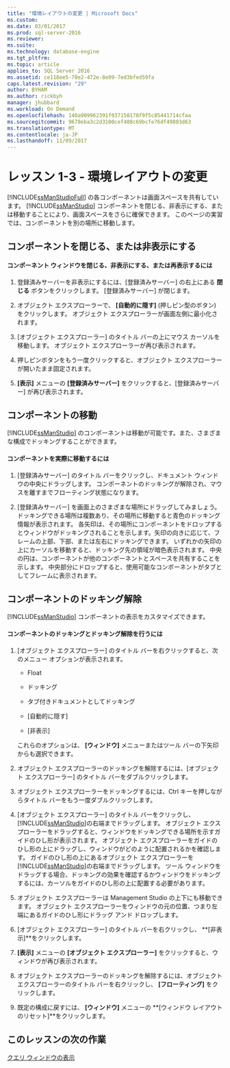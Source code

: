 ```yaml
---
title: "環境レイアウトの変更 | Microsoft Docs"
ms.custom: 
ms.date: 03/01/2017
ms.prod: sql-server-2016
ms.reviewer: 
ms.suite: 
ms.technology: database-engine
ms.tgt_pltfrm: 
ms.topic: article
applies_to: SQL Server 2016
ms.assetid: ce118ee5-70e2-472e-8e09-7ed3bfed59fa
caps.latest.revision: "29"
author: BYHAM
ms.author: rickbyh
manager: jhubbard
ms.workload: On Demand
ms.openlocfilehash: 140a909962391f037158178f9f5c85441714cfaa
ms.sourcegitcommit: 9678eba3c2d3100cef408c69bcfe76df49803d63
ms.translationtype: MT
ms.contentlocale: ja-JP
ms.lasthandoff: 11/09/2017
---
```

# <a name="lesson-1-3---change-the-environment-layout"></a>レッスン 1-3 - 環境レイアウトの変更
[!INCLUDE[ssManStudioFull](../../includes/ssmanstudiofull-md.md)] の各コンポーネントは画面スペースを共有しています。 [!INCLUDE[ssManStudio](../../includes/ssmanstudio-md.md)] コンポーネントを閉じる、非表示にする、または移動することにより、画面スペースをさらに確保できます。 このページの実習では、コンポーネントを別の場所に移動します。  
  
## <a name="closing-and-hiding-components"></a>コンポーネントを閉じる、または非表示にする  
  
#### <a name="to-practice-closing-hiding-and-reopening-component-windows"></a>コンポーネント ウィンドウを閉じる、非表示にする、または再表示するには  
  
1.  登録済みサーバーを非表示にするには、[登録済みサーバー] の右上にある **閉じる** ボタンをクリックします。 [登録済みサーバー] が閉じます。  
  
2.  オブジェクト エクスプローラーで、 **[自動的に隠す]** (押しピン型のボタン) をクリックします。 オブジェクト エクスプローラーが画面左側に最小化されます。  
  
3.  [オブジェクト エクスプローラー] のタイトル バーの上にマウス カーソルを移動します。 オブジェクト エクスプローラーが再び表示されます。  
  
4.  押しピンボタンをもう一度クリックすると、オブジェクト エクスプローラーが開いたまま固定されます。  
  
5.  **[表示]** メニューの **[登録済みサーバー]** をクリックすると、[登録済みサーバー] が再び表示されます。  
  
## <a name="moving-components"></a>コンポーネントの移動  
[!INCLUDE[ssManStudio](../../includes/ssmanstudio-md.md)] のコンポーネントは移動が可能です。また、さまざまな構成でドッキングすることができます。  
  
#### <a name="to-practice-moving-components"></a>コンポーネントを実際に移動するには  
  
1.  [登録済みサーバー] のタイトル バーをクリックし、ドキュメント ウィンドウの中央にドラッグします。 コンポーネントのドッキングが解除され、マウスを離すまでフローティング状態になります。  
  
2.  [登録済みサーバー] を画面上のさまざまな場所にドラッグしてみましょう。 ドッキングできる場所は複数あり、その場所に移動すると青色のドッキング情報が表示されます。 各矢印は、その場所にコンポーネントをドロップするとウィンドウがドッキングされることを示します。矢印の向きに応じて、フレームの上部、下部、または左右にドッキングできます。 いずれかの矢印の上にカーソルを移動すると、ドッキング先の領域が暗色表示されます。 中央の円は、コンポーネントが他のコンポーネントとスペースを共有することを示します。 中央部分にドロップすると、使用可能なコンポーネントがタブとしてフレームに表示されます。  
  
## <a name="undocking-components"></a>コンポーネントのドッキング解除  
[!INCLUDE[ssManStudio](../../includes/ssmanstudio-md.md)] コンポーネントの表示をカスタマイズできます。  
  
#### <a name="to-dock-and-undock-components"></a>コンポーネントのドッキングとドッキング解除を行うには  
  
1.  [オブジェクト エクスプローラー] のタイトル バーを右クリックすると、次のメニュー オプションが表示されます。  
  
    -   Float  
  
    -   ドッキング  
  
    -   タブ付きドキュメントとしてドッキング  
  
    -   [自動的に隠す]  
  
    -   [非表示]  
  
    これらのオプションは、 **[ウィンドウ]** メニューまたはツール バーの下矢印からも選択できます。  
  
2.  オブジェクト エクスプローラーのドッキングを解除するには、[オブジェクト エクスプローラー] のタイトル バーをダブルクリックします。  
  
3.  オブジェクト エクスプローラーをドッキングするには、Ctrl キーを押しながらタイトル バーをもう一度ダブルクリックします。  
  
4.  [オブジェクト エクスプローラー] のタイトル バーをクリックし、 [!INCLUDE[ssManStudio](../../includes/ssmanstudio-md.md)]の右端までドラッグします。 オブジェクト エクスプローラーをドラッグすると、ウィンドウをドッキングできる場所を示すガイドのひし形が表示されます。 オブジェクト エクスプローラーをガイドのひし形の上にドラッグし、ウィンドウがどのように配置されるかを確認します。 ガイドのひし形の上にあるオブジェクト エクスプローラーを [!INCLUDE[ssManStudio](../../includes/ssmanstudio-md.md)]の右端までドラッグします。 ツール ウィンドウをドラッグする場合、ドッキングの効果を確認するかウィンドウをドッキングするには、カーソルをガイドのひし形の上に配置する必要があります。  
  
5.  オブジェクト エクスプローラーは Management Studio の上下にも移動できます。 オブジェクト エクスプローラーをウィンドウの元の位置、つまり左端にあるガイドのひし形にドラッグ アンド ドロップします。  
  
6.  [オブジェクト エクスプローラー] のタイトル バーを右クリックし、 **[非表示]**をクリックします。  
  
7.  **[表示]** メニューの **[オブジェクト エクスプローラー]** をクリックすると、ウィンドウが再び表示されます。  
  
8.  オブジェクト エクスプローラーのドッキングを解除するには、オブジェクト エクスプローラーのタイトル バーを右クリックし、 **[フローティング]** をクリックします。  
  
9. 既定の構成に戻すには、 **[ウィンドウ]** メニューの **[ウィンドウ レイアウトのリセット]**をクリックします。  
  
## <a name="next-task-in-lesson"></a>このレッスンの次の作業  
[クエリ ウィンドウの表示](../../tools/sql-server-management-studio/lesson-1-4-display-the-query-window.md)  
  
  
  
